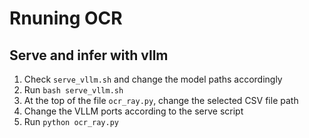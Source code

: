 # Rnuning OCR

## Serve and infer with vllm

1. Check `serve_vllm.sh` and change the model paths accordingly
2. Run `bash serve_vllm.sh`
3. At the top of the file `ocr_ray.py`, change the selected CSV file path
4. Change the VLLM ports according to the serve script
5. Run `python ocr_ray.py`